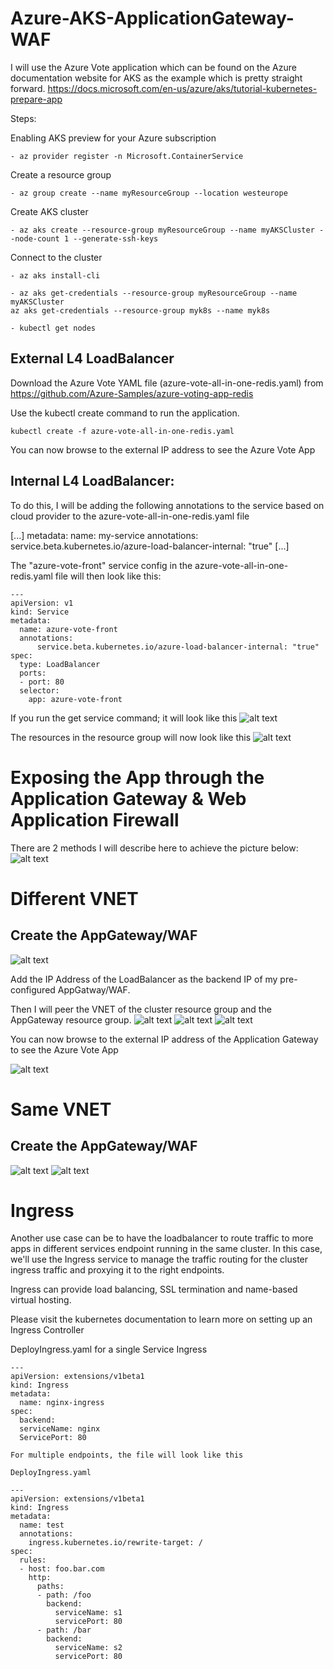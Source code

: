 # Azure-AKS-ApplicationGateway-WAF

I will use the Azure Vote application which can be found on the Azure documentation website for AKS as the example which is pretty straight forward. https://docs.microsoft.com/en-us/azure/aks/tutorial-kubernetes-prepare-app

Steps: 

Enabling AKS preview for your Azure subscription 

    - az provider register -n Microsoft.ContainerService 

Create a resource group 

    - az group create --name myResourceGroup --location westeurope 

Create AKS cluster 

    - az aks create --resource-group myResourceGroup --name myAKSCluster --node-count 1 --generate-ssh-keys 

Connect to the cluster 

    - az aks install-cli 

    - az aks get-credentials --resource-group myResourceGroup --name myAKSCluster 
	az aks get-credentials --resource-group myk8s --name myk8s

    - kubectl get nodes 

## External L4 LoadBalancer
Download the Azure Vote YAML file (azure-vote-all-in-one-redis.yaml) from https://github.com/Azure-Samples/azure-voting-app-redis 

Use the kubectl create command to run the application. 
```
kubectl create -f azure-vote-all-in-one-redis.yaml 
```

You can now browse to the external IP address to see the Azure Vote App 

## Internal L4 LoadBalancer:

To do this, I will be adding the following annotations to the service based on cloud provider to the azure-vote-all-in-one-redis.yaml file 

[...] 
metadata: 
    name: my-service 
    annotations: 
        service.beta.kubernetes.io/azure-load-balancer-internal: "true" 
[...] 
  

The "azure-vote-front" service config in the azure-vote-all-in-one-redis.yaml file will then look like this: 
  
```
--- 
apiVersion: v1 
kind: Service 
metadata: 
  name: azure-vote-front 
  annotations: 
      service.beta.kubernetes.io/azure-load-balancer-internal: "true" 
spec: 
  type: LoadBalancer 
  ports: 
  - port: 80 
  selector: 
    app: azure-vote-front 
``` 

If you run the get service command; it will look like this
![alt text](/AKS-ApplicationGateway-WAF/images/GetSVC2.png "Get Services")

The resources in the resource group will now look like this
![alt text](/AKS-ApplicationGateway-WAF/images/CreatedAPG.png "Azure resources")


# Exposing the App through the Application Gateway & Web Application Firewall

There are 2 methods I will describe here to achieve the picture below:
![alt text](/AKS-ApplicationGateway-WAF/images/APG.png "Creating APG")

# Different VNET

## Create the AppGateway/WAF

![alt text](/AKS-ApplicationGateway-WAF/images/APG2.png "Creating APG")

Add the IP Address of the LoadBalancer as the backend IP of my pre-configured AppGatway/WAF. 


Then I will peer the VNET of the cluster resource group and the AppGateway resource group. 
![alt text](/AKS-ApplicationGateway-WAF/images/Peering1.png "Creating APG")
![alt text](/AKS-ApplicationGateway-WAF/images/PeeringtoK8s.png "Creating APG")
![alt text](/AKS-ApplicationGateway-WAF/images/PeeringtoAPG.png "Creating APG")

You can now browse to the external IP address of the Application Gateway to see the Azure Vote App 

![alt text](/AKS-ApplicationGateway-WAF/images/APG2.png "Files, folders and naming conventions")

# Same VNET	

## Create the AppGateway/WAF

![alt text](/AKS-ApplicationGateway-WAF/images/CreatingAGW1.png "Creating APG")
![alt text](/AKS-ApplicationGateway-WAF/images/CreatingAGW2.png "Creating APG")

# Ingress

Another use case can be to have the loadbalancer to route traffic to more apps in different services endpoint running in the same cluster. In this case, we'll use the Ingress service to manage the traffic routing for the cluster  ingress traffic and proxying it to the right endpoints. 

Ingress can provide load balancing, SSL termination and name-based virtual hosting. 

Please visit the kubernetes documentation to learn more on setting up an Ingress Controller 

DeployIngress.yaml for a single Service Ingress 
```
--- 
apiVersion: extensions/v1beta1  
kind: Ingress  
metadata:  
  name: nginx-ingress  
spec:  
  backend:   
  serviceName: nginx  
  ServicePort: 80  

For multiple endpoints, the file will look like this 

DeployIngress.yaml 
```
```
--- 
apiVersion: extensions/v1beta1 
kind: Ingress 
metadata: 
  name: test 
  annotations: 
    ingress.kubernetes.io/rewrite-target: / 
spec: 
  rules: 
  - host: foo.bar.com 
    http: 
      paths: 
      - path: /foo 
        backend: 
          serviceName: s1 
          servicePort: 80 
      - path: /bar 
        backend: 
          serviceName: s2 
          servicePort: 80 
  
```
